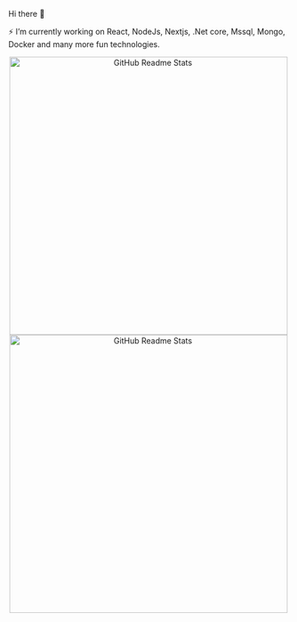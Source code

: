  Hi there 👋 

⚡ I’m currently working on React, NodeJs, Nextjs, .Net core, Mssql, Mongo, Docker and many more fun technologies.

<!--
**YilmazTasdelen/YilmazTasdelen** is a ✨ _special_ ✨ repository because its `README.md` (this file) appears on your GitHub profile.

Here are some ideas to get you started:

- 🔭 I’m currently working on ...
- 🌱 I’m currently learning ...
- 👯 I’m looking to collaborate on ...
- 🤔 I’m looking for help with ...
- 💬 Ask me about ...
- 📫 How to reach me: ...
- 😄 Pronouns: ...
- ⚡ Fun fact: ...
-->

<p align="center">
<img  src="[https://github-readme-stats.vercel.app/api?username=YilmazTasdelen](https://camo.githubusercontent.com/6cb40620e7823b81951894c470f70cd6320faedf37ef484c2a3f5050e643a48b/68747470733a2f2f6769746875622d726561646d652d73746174732e76657263656c2e6170702f6170693f757365726e616d653d59696c6d617a54617364656c656e)" alt="GitHub Readme Stats" width=500px"/>
<img  src="https://github-readme-stats.vercel.app/api/top-langs/?username=yilmazTasdelen&hide=TeX&layout=compact" alt="GitHub Readme Stats" width=500px"/>

